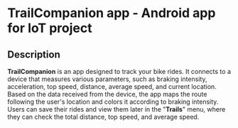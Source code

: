 # TrailCompanion app - Android app for IoT project
## Description

**TrailCompanion** is an app designed to track your bike rides. It connects to a device that measures various parameters, such as braking intensity, acceleration, top speed, distance, average speed, and current location. Based on the data received from the device, the app maps the route following the user's location and colors it according to braking intensity. Users can save their rides and view them later in the "**Trails**" menu, where they can check the total distance, top speed, and average speed.
